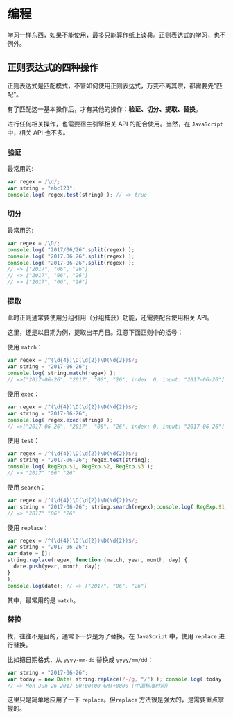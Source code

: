 # 编程

学习一样东西，如果不能使用，最多只能算作纸上谈兵。正则表达式的学习，也不例外。

## 正则表达式的四种操作

正则表达式是匹配模式，不管如何使用正则表达式，万变不离其宗，都需要先“匹配”。

有了匹配这一基本操作后，才有其他的操作：**验证、切分、提取、替换**。

进行任何相关操作，也需要宿主引擎相关 API 的配合使用。当然，在 `JavaScript` 中，相关 API 也不多。

### 验证

最常用的:

```js
var regex = /\d/;
var string = "abc123";
console.log( regex.test(string) ); // => true
```

### 切分

最常用的:

```js
var regex = /\D/;
console.log( "2017/06/26".split(regex) );
console.log( "2017.06.26".split(regex) );
console.log( "2017-06-26".split(regex) );
// => ["2017", "06", "26"]
// => ["2017", "06", "26"]
// => ["2017", "06", "26"]
```

### 提取

此时正则通常要使用分组引用（分组捕获）功能，还需要配合使用相关 API。

这里，还是以日期为例，提取出年月日。注意下面正则中的括号：

使用 `match`：

```js
var regex = /^(\d{4})\D(\d{2})\D(\d{2})$/;
var string = "2017-06-26";
console.log( string.match(regex) );
// =>["2017-06-26", "2017", "06", "26", index: 0, input: "2017-06-26"]
```

使用 `exec`：

```js
var regex = /^(\d{4})\D(\d{2})\D(\d{2})$/;
var string = "2017-06-26";
console.log( regex.exec(string) );
// =>["2017-06-26", "2017", "06", "26", index: 0, input: "2017-06-26"]
```

使用 `test`：

```js
var regex = /^(\d{4})\D(\d{2})\D(\d{2})$/;
var string = "2017-06-26"; regex.test(string);
console.log( RegExp.$1, RegExp.$2, RegExp.$3 );
// => "2017" "06" "26"
```

使用 `search`：

```js
var regex = /^(\d{4})\D(\d{2})\D(\d{2})$/;
var string = "2017-06-26"; string.search(regex);console.log( RegExp.$1, RegExp.$2, RegExp.$3 );
// => "2017" "06" "26"
```

使用 `replace`：

```js
var regex = /^(\d{4})\D(\d{2})\D(\d{2})$/;
var string = "2017-06-26";
var date = [];
string.replace(regex, function (match, year, month, day) {
  date.push(year, month, day);
}
);
console.log(date); // => ["2017", "06", "26"]
```

其中，最常用的是 `match`。

### 替换

找，往往不是目的，通常下一步是为了替换。在 `JavaScript` 中，使用 `replace` 进行替换。

比如把日期格式，从 `yyyy-mm-dd` 替换成 `yyyy/mm/dd`：

```js
var string = "2017-06-26";
var today = new Date( string.replace(/-/g, "/") ); console.log( today );
// => Mon Jun 26 2017 00:00:00 GMT+0800 (中国标准时间)
```

这里只是简单地应用了一下 `replace`。但`replace` 方法很是强大的，是需要重点掌握的。

